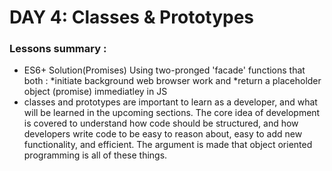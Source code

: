 
# DAY 4: Classes & Prototypes 
### Lessons summary :
- ES6+ Solution(Promises) Using two-pronged 'facade' functions that both :
  *initiate background web browser work and 
  *return a placeholder object (promise) immediatley in JS
- classes and prototypes are important to learn as a developer, and what will be learned in the upcoming sections. The core idea of development is covered to understand how code should be structured, and how developers write code to be easy to reason about, easy to add new functionality, and efficient. The argument is made that object oriented programming is all of these things.
